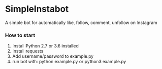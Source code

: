 # SimpleInstabot
A simple bot for automatically like, follow, comment, unfollow on Instagram

### How to start
1. Install Python 2.7 or 3.6 installed
2. Install requests
3. Add username/password to example.py
4. run bot with: python example.py or python3 example.py
